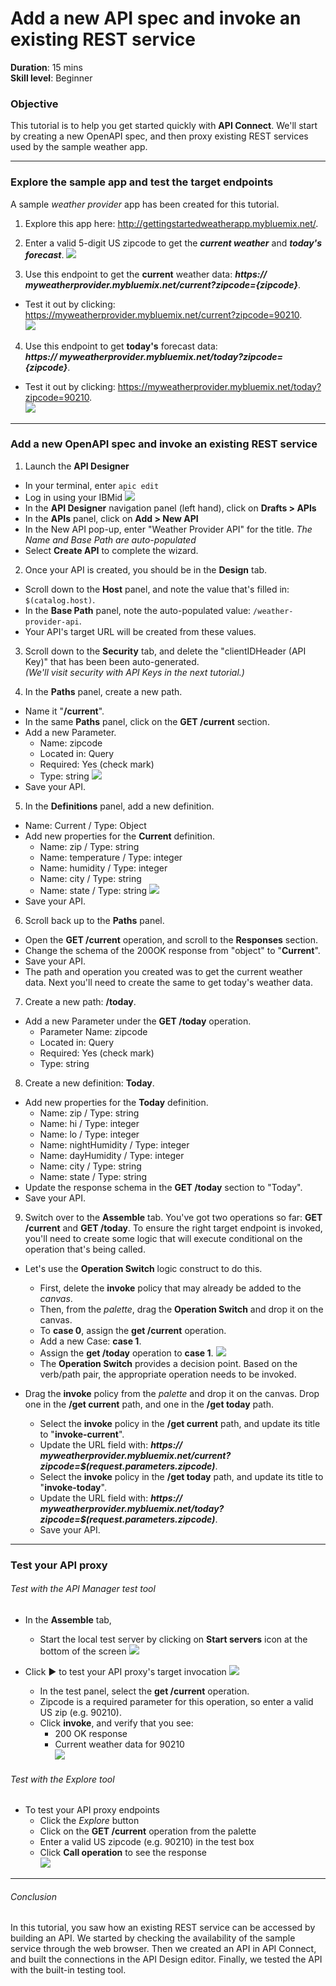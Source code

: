 # Add a new API spec and invoke an existing REST service
**Duration**: 15 mins  
**Skill level**: Beginner  


### Objective
This tutorial is to help you get started quickly with **API Connect**. We'll start by creating a new OpenAPI spec, and then proxy existing REST services used by the sample weather app.

---


### Explore the sample app and test the target endpoints
A sample _weather provider_ app has been created for this tutorial.
1. Explore this app here: http://gettingstartedweatherapp.mybluemix.net/.
2. Enter a valid 5-digit US zipcode to get the _**current weather**_ and _**today's forecast**_.
![](images/explore-weatherapp-1.png)

3. Use this endpoint to get the **current** weather data:     _**https:// myweatherprovider<span></span>.mybluemix.net/current?zipcode={zipcode}**_.
  - Test it out by clicking: https://myweatherprovider.mybluemix.net/current?zipcode=90210.  
  ![](images/explore-weatherapp-2.png)

4. Use this endpoint to get **today's** forecast data:  
   _**https:// myweatherprovider<span></span>.mybluemix.net/today?zipcode={zipcode}**_.
  - Test it out by clicking: https://myweatherprovider.mybluemix.net/today?zipcode=90210.  
  ![](images/explore-weatherapp-3.png)


---

### Add a new OpenAPI spec and invoke an existing REST service
1. Launch the **API Designer**
  - In your terminal, enter `apic edit`
  - Log in using your IBMid
    ![](images/screenshot_apic-edit_login.png)
  - In the **API Designer** navigation panel (left hand), click on **Drafts > APIs**
  - In the **APIs** panel, click on **Add > New API**
  - In the New API pop-up, enter "Weather Provider API" for the title.  _The Name and Base Path are auto-populated_  
  - Select **Create API** to complete the wizard.  


2. Once your API is created, you should be in the **Design** tab.
  - Scroll down to the **Host** panel, and note the value that's filled in: ```$(catalog.host)```.  
  - In the **Base Path** panel, note the auto-populated value: ```/weather-provider-api```.  
  - Your API's target URL will be created from these values.  


3. Scroll down to the **Security** tab, and delete the "clientIDHeader (API Key)" that has been been auto-generated.  
_(We'll visit security with API Keys in the next tutorial.)_  


4. In the **Paths** panel, create a new path.
  - Name it "**/current**".  
  - In the same **Paths** panel, click on the **GET /current** section.  
  - Add a new Parameter.  
    - Name: zipcode
    - Located in: Query
    - Required: Yes (check mark)
    - Type: string
    ![](images/path-current-1.png)
  - Save your API.

5. In the **Definitions** panel, add a new definition.
  - Name: Current  /  Type: Object
  - Add new properties for the **Current** definition.
    - Name: zip         /  Type: string
    - Name: temperature /  Type: integer
    - Name: humidity    /  Type: integer
    - Name: city        /  Type: string
    - Name: state       /  Type: string
    ![](images/definition-current-1.png)
  - Save your API.  


6. Scroll back up to the **Paths** panel.
  - Open the **GET /current** operation, and scroll to the **Responses** section.
  - Change the schema of the 200OK response from "object" to "**Current**".
  - Save your API.
  - The path and operation you created was to get the current weather data. Next you'll need to create the same to get today's weather data.  

7. Create a new path: **/today**.
  - Add a new Parameter under the **GET /today** operation.
    - Parameter Name: zipcode
    - Located in: Query
    - Required: Yes (check mark)
    - Type: string  

8. Create a new definition: **Today**.
  - Add new properties for the **Today** definition.
    - Name: zip / Type: string
    - Name: hi / Type: integer
    - Name: lo / Type: integer
    - Name: nightHumidity / Type: integer
    - Name: dayHumidity / Type: integer
    - Name: city / Type: string
    - Name: state / Type: string
  - Update the response schema in the **GET /today** section to "Today".
  - Save your API.

9. Switch over to the **Assemble** tab. You've got two operations so far: **GET /current** and **GET /today**. To ensure the right target endpoint is invoked, you'll need to create some logic that will execute conditional on the operation that's being called.
- Let's use the **Operation Switch** logic construct to do this.  
  - First, delete the **invoke** policy that may already be added to the _canvas_.  
  - Then, from the _palette_, drag the **Operation Switch** and drop it on the canvas.  
  - To **case 0**, assign the **get /current** operation.
  - Add a new Case: **case 1**.
  - Assign the **get /today** operation to **case 1**.
    ![](images/assemble-1.png)
  - The **Operation Switch** provides a decision point. Based on the verb/path pair, the appropriate operation needs to be invoked.  

- Drag the **invoke** policy from the _palette_ and drop it on the canvas. Drop one in the **/get current** path, and one in the **/get today** path.
  - Select the **invoke** policy in the **/get current** path, and update its title to "**invoke-current**".  
  - Update the URL field with: _**https:// myweatherprovider<span></span>.mybluemix.net/current?zipcode=$(request.parameters.zipcode)**_.
  - Select the **invoke** policy in the **/get today** path, and update its title to "**invoke-today**".  
  - Update the URL field with: _**https:// myweatherprovider<span></span>.mybluemix.net/today?zipcode=$(request.parameters.zipcode)**_.  
  - Save your API.


---

### Test your API proxy

###### Test with the _API Manager test tool_
- In the **Assemble** tab,
  - Start the local test server by clicking on **Start servers** icon at the bottom of the screen
    ![](images/screenshot_start-server-1.png)

- Click ► to test your API proxy's target invocation
    ![](images/screenshot_test-0.png)

  - In the test panel, select the **get /current** operation.  
  - Zipcode is a required parameter for this operation, so enter a valid US zip (e.g. 90210).  
  - Click **invoke**, and verify that you see:
    - 200 OK response
    - Current weather data for 90210   
    ![](images/screenshot_test-2.png)  


###### Test with the _Explore tool_  
- To test your API proxy endpoints
  - Click the _Explore_ button
  - Click on the **GET /current** operation from the palette
  - Enter a valid US zipcode (e.g. 90210) in the test box
  - Click **Call operation** to see the response  
  ![](images/screenshot_explore.png)  
  
---

###### Conclusion

In this tutorial, you saw how an existing REST service can be accessed by building an API. We started by checking the availability of the sample service through the web browser. Then we created an API in API Connect, and built the connections in the API Design editor.  Finally, we tested the API with the built-in testing tool.

